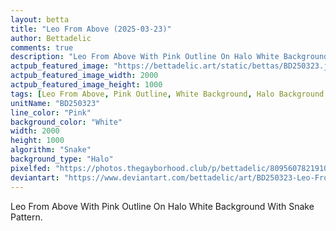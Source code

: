 ```yaml
---
layout: betta
title: "Leo From Above (2025-03-23)"
author: Bettadelic
comments: true
description: "Leo From Above With Pink Outline On Halo White Background With Snake Pattern."
actpub_featured_image: "https://bettadelic.art/static/bettas/BD250323.jpg"
actpub_featured_image_width: 2000
actpub_featured_image_height: 1000
tags: [Leo From Above, Pink Outline, White Background, Halo Background Pattern, Snake Pattern, March 2025]
unitName: "BD250323"
line_color: "Pink"
background_color: "White"
width: 2000
height: 1000
algorithm: "Snake"
background_type: "Halo"
pixelfed: "https://photos.thegayborhood.club/p/bettadelic/809560782191007107"
deviantart: "https://www.deviantart.com/bettadelic/art/BD250323-Leo-From-Above-2025-03-23-1174578600"
---
```


Leo From Above With Pink Outline On Halo White Background With Snake Pattern.
